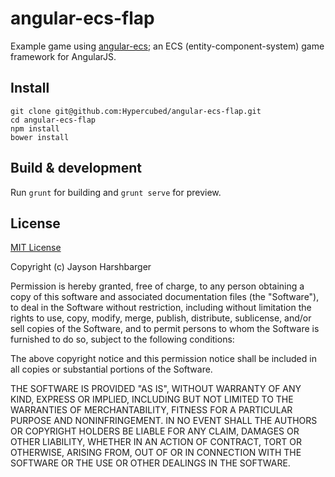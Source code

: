 # angular-ecs-flap

Example game using [angular-ecs](https://github.com/Hypercubed/angular-ecs); an ECS (entity-component-system) game framework for AngularJS.

## Install

```
git clone git@github.com:Hypercubed/angular-ecs-flap.git
cd angular-ecs-flap
npm install
bower install
```

## Build & development

Run `grunt` for building and `grunt serve` for preview.

## License

[MIT License](http://en.wikipedia.org/wiki/MIT_License)

Copyright (c) Jayson Harshbarger

Permission is hereby granted, free of charge, to any person obtaining a copy of this software and associated documentation files (the "Software"), to deal in the Software without restriction, including without limitation the rights to use, copy, modify, merge, publish, distribute, sublicense, and/or sell copies of the Software, and to permit persons to whom the Software is furnished to do so, subject to the following conditions:

The above copyright notice and this permission notice shall be included in all copies or substantial portions of the Software.

THE SOFTWARE IS PROVIDED "AS IS", WITHOUT WARRANTY OF ANY KIND, EXPRESS OR IMPLIED, INCLUDING BUT NOT LIMITED TO THE WARRANTIES OF MERCHANTABILITY, FITNESS FOR A PARTICULAR PURPOSE AND NONINFRINGEMENT. IN NO EVENT SHALL THE AUTHORS OR COPYRIGHT HOLDERS BE LIABLE FOR ANY CLAIM, DAMAGES OR OTHER LIABILITY, WHETHER IN AN ACTION OF CONTRACT, TORT OR OTHERWISE, ARISING FROM, OUT OF OR IN CONNECTION WITH THE SOFTWARE OR THE USE OR OTHER DEALINGS IN THE SOFTWARE.
